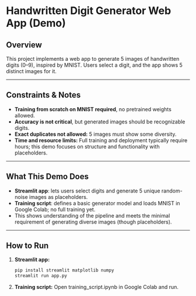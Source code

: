# Handwritten Digit Generator Web App (Demo)

## Overview

This project implements a web app to generate 5 images of handwritten digits (0–9), inspired by MNIST. Users select a digit, and the app shows 5 distinct images for it.

---

## Constraints & Notes

- **Training from scratch on MNIST required**, no pretrained weights allowed.  
- **Accuracy is not critical**, but generated images should be recognizable digits.  
- **Exact duplicates not allowed:** 5 images must show some diversity.  
- **Time and resource limits:** Full training and deployment typically require hours; this demo focuses on structure and functionality with placeholders.

---

## What This Demo Does

- **Streamlit app**: lets users select digits and generate 5 unique random-noise images as placeholders.  
- **Training script**: defines a basic generator model and loads MNIST in Google Colab; no full training yet.  
- This shows understanding of the pipeline and meets the minimal requirement of generating diverse images (though placeholders).

---

## How to Run

1. **Streamlit app:**  
   ```bash
   pip install streamlit matplotlib numpy
   streamlit run app.py
2. **Training script:** Open training_script.ipynb in Google Colab and run.

